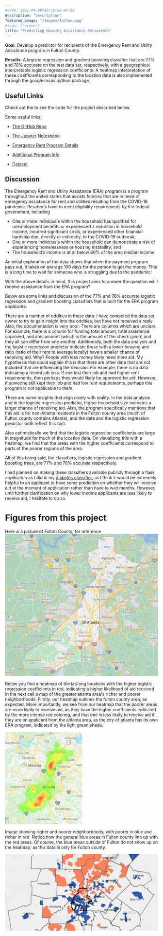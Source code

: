 ```yaml
---
#date: 2021-04-09T10:58:08-04:00
description: "Description"
featured_image: "/images/fulton.png"
#tags: ["scene"]
title: "Predicting Housing Assistance Recipients"
---
```



**Goal**: Develop a predictor for recipients of the Emergency Rent and Utility Assistance program in Fulton County.

**Results**: A logistic regression and gradient boosting classifier that are 77% and 78% accurate on the test data set, respectively, with a geographical interpretable logistic regression coefficients. A heatmap interpretation of these coefficients corresponding to the location data is also implemented through the google maps python package.


## Useful Links

Check out the  to see the code for the project described below.

Some useful links:
* [The GitHub Repo](https://github.com/jcummingsutk/fulton_county_ERA_applications)

* [The Jupyter Notesbook](https://github.com/jcummingsutk/fulton_county_ERA_applications/blob/master/notebook.ipynb)

* [Emergency Rent Program Details](https://www.fultoncountyga.gov/covid-19/rental-assistance)

* [Additional Program Info](https://sharefulton.fultoncountyga.gov/stories/s/Emergency-Rental/22ag-mzc6)

* [Dataset](https://sharefulton.fultoncountyga.gov/Health-Human-Services/Neighborly-ERA-Applications/std8-6vc9)

## Discussion

The Emergency Rent and Utility Assistance (ERA) program is a program throughout the united states that assists families that are in need of emergency assistance for rent and utilities resulting from the COVID-19 pandemic. Residents have to meet eligibility requirements by the federal government, including

* One or more individuals within the household has qualified for unemployment benefits or experienced a reduction in household income, incurred significant costs, or experienced other financial hardship due, directly or indirectly, to the COVID-19 outbreak;
* One or more individuals within the household can demonstrate a risk of experiencing homelessness or housing instability; and
* The household’s income is at or below 80% of the area median income.

An initial exploration of the data shows that when the payment program pays out, it takes on average 100 days for the person to get the money. This is a long time to wait for someone who is struggling due to the pandemic!

With the above details in mind, this project aims to answer the question will I receive assistance from the ERA program?

Below are some links and discussion of the 77% and 78% accurate logistic regression and gradient boosting classifiers that is built for the ERA program applicants.

There are a number of oddities in these data. I have contacted the data set owner to try to gain insight into the oddities, but have not received a reply. Also, the documentation is very poor. There are columns which are unclear. For example, there is a column for funding total amount, total assistance approved, and ams amount (which is the amount of the check given) and they all can differ from one another. Additionally, both the data analysis and the logistic regression predictor indicate those with a lower housing ami ratio (ratio of their rent to average locally) have a smaller chance of receiving aid. Why? People with less money likely need more aid. My hypothesis that could explain this is that there are other data that are not included that are influencing the decision. For example, there is no data indicating a recent job loss. If one lost their job and had higher rent requirements, then perhaps they would likely be approved for aid. However, if someone still kept their job and had low rent requirements, perhaps this program is not applicable to them.

There are some insights that align nicely with reality. In the data analysis and in the logistic regression predictor, higher household size indicates a larger chance of receiving aid. Also, the program specifically mentions that this aid is for non-Atlanta residents in the Fulton county area (much of Fulton county contains Atlanta), and the data and the logistic regression predictor both reflect this fact.

Also optimistically we find that the logistic regression coefficients are large in magnitude for much of the location data. On visualizing this with a heatmap, we find that the areas with the higher coefficients correspond to parts of the poorer regions of the area.

All of this being said, the classifiers, logistic regression and gradient boosting trees, are 77% and 78% accurate respectively.

I had planned on making these classifiers available publicly through a flask application as I did in my [diabetes classifier](https://github.com/jcummingsutk/diabetes_ml_classifier), as I think it would be extremely helpful to an applicant to have some prediction on whether they will receive aid at the moment of application rather than have to wait months. However, until further clarification on why lower income applicants are less likely to receive aid, I hesitate to do so.

# Figures from this project

Here is a picture of Fulton County, for reference
![Fulton County](https://github.com/jcummingsutk/fulton_county_ERA_applications/blob/master/img/fulton.png)

Below you find a heatmap of the lat/long locations with the higher logistic regression coefficients in red, indicating a higher likelihood of aid received In the next cell a map of the greater atlanta area's richer and poorer neighborhoods. Firstly, our heatmap outlines the fulton county area, as expected. More importantly, we see from our heatmap that the poorer areas are more likely to receive aid, as they have the higher coefficients indicated by the more intense red coloring, and that one is less likely to receive aid if they are an applicant from the altlanta area, as the city of atlanta has its own ERA program, indicated by the light green shade.

![Heatmap of Logistic Regression Coefficients](https://github.com/jcummingsutk/fulton_county_ERA_applications/blob/master/img/large_heatmap.png)

Image showing righer and poorer neighborhoods, with poorer in blue and richer in red. Notice how the general blue areas in Fulton county line up with the red areas. Of course, the blue areas outside of Fulton do not show up on the heatmap, as this data is only for Fulton county.

![Heatmap of Logistic Regression Coefficients](https://github.com/jcummingsutk/fulton_county_ERA_applications/blob/master/img/high_low_income_area.jpg)
